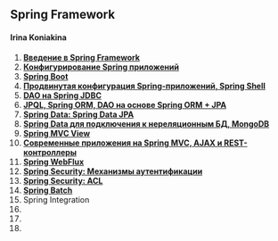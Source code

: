 ## Spring Framework

#### Irina Koniakina

1. **[Введение в Spring Framework](https://github.com/k-irina-alexandrovna/OTUS/tree/master/2020-02-otus-spring-Koniakina/homework1)** 
2. **[Конфигурирование Spring приложений](https://github.com/k-irina-alexandrovna/OTUS/tree/master/2020-02-otus-spring-Koniakina/homework2)**
3. **[Spring Boot](https://github.com/k-irina-alexandrovna/OTUS/tree/master/2020-02-otus-spring-Koniakina/homework3)**
4. **[Продвинутая конфигурация Spring-приложений, Spring Shell](https://github.com/k-irina-alexandrovna/OTUS/tree/master/2020-02-otus-spring-Koniakina/homework4)**
5. **[DAO на Spring JDBC](https://github.com/k-irina-alexandrovna/OTUS/tree/master/2020-02-otus-spring-Koniakina/homework5)**
6. **[JPQL, Spring ORM, DAO на основе Spring ORM + JPA](https://github.com/k-irina-alexandrovna/OTUS/tree/master/2020-02-otus-spring-Koniakina/homework6)**
7. **[Spring Data: Spring Data JPA](https://github.com/k-irina-alexandrovna/OTUS/tree/master/2020-02-otus-spring-Koniakina/homework7)**
8. **[Spring Data для подключения к нереляционным БД, MongoDB](https://github.com/k-irina-alexandrovna/OTUS/tree/master/2020-02-otus-spring-Koniakina/homework8)**
9. **[Spring MVC View](https://github.com/k-irina-alexandrovna/OTUS/tree/master/2020-02-otus-spring-Koniakina/homework9)**
10. **[Современные приложения на Spring MVC, AJAX и REST-контроллеры](https://github.com/k-irina-alexandrovna/OTUS/tree/master/2020-02-otus-spring-Koniakina/homework10)**
11. **[Spring WebFlux](https://github.com/k-irina-alexandrovna/OTUS/tree/master/2020-02-otus-spring-Koniakina/homework11)**
12. **[Spring Security: Механизмы аутентификации](https://github.com/k-irina-alexandrovna/OTUS/tree/master/2020-02-otus-spring-Koniakina/homework12)**
13. **[Spring Security: ACL](https://github.com/k-irina-alexandrovna/OTUS/tree/master/2020-02-otus-spring-Koniakina/homework13)**
14. **[Spring Batch](https://github.com/k-irina-alexandrovna/otus-spring/tree/master/2020-02-otus-spring-Koniakina/homework14)**
15. Spring Integration
16. 
17.
18.

